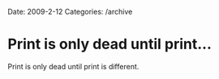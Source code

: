 Date: 2009-2-12
Categories: /archive

# Print is only dead until print...

Print is only dead until print is different.

